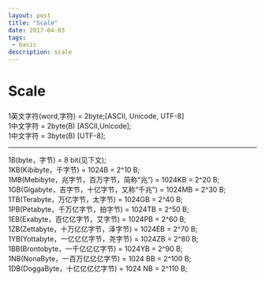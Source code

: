 ```yaml
---
layout: post
title: "Scale"
date: 2017-04-03
tags:
 - basic
description: scale
---
```


# Scale  

###  
1英文字符(word,字符) = 2byte;[ASCII, Unicode, UTF-8]  
1中文字符 = 2byte(B) [ASCII,Unicode];  
1中文字符 = 3byte(B) [UTF-8];  

---

1B(byte，字节) = 8 bit(见下文);  
1KB(Kibibyte，千字节) = 1024B = 2^10 B;  
1MB(Mebibyte，兆字节，百万字节，简称“兆”) = 1024KB = 2^20 B;  
1GB(Gigabyte，吉字节，十亿字节，又称“千兆”) = 1024MB = 2^30 B;  
1TB(Terabyte，万亿字节，太字节) = 1024GB = 2^40 B;  
1PB(Petabyte，千万亿字节，拍字节) = 1024TB = 2^50 B;  
1EB(Exabyte，百亿亿字节，艾字节) = 1024PB = 2^60 B;  
1ZB(Zettabyte，十万亿亿字节，泽字节) = 1024EB = 2^70 B;  
1YB(Yottabyte，一亿亿亿字节，尧字节) = 1024ZB = 2^80 B;  
1BB(Brontobyte，一千亿亿亿字节) = 1024YB = 2^90 B;  
1NB(NonaByte，一百万亿亿亿字节) = 1024 BB = 2^100 B;  
1DB(DoggaByte，十亿亿亿亿字节) = 1024 NB = 2^110 B;  
